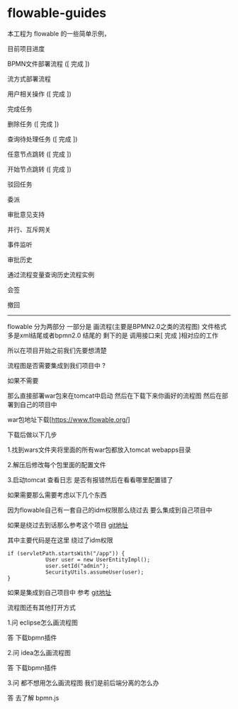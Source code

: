 # flowable-guides

本工程为 flowable 的一些简单示例，

目前项目进度

BPMN文件部署流程 ([ 完成 ])

流方式部署流程 

用户相关操作 ([ 完成 ])

完成任务

删除任务 ([ 完成 ])

查询待处理任务 ([ 完成 ])

任意节点跳转 ([ 完成 ])

开始节点跳转 ([ 完成 ])

驳回任务 

委派

审批意见支持

并行、互斥网关

事件监听

审批历史

通过流程变量查询历史流程实例

会签

撤回



***

flowable 分为两部分 
一部分是 画流程(主要是BPMN2.0之类的流程图) 文件格式多是xml结尾或者bpmn2.0 结尾的
剩下的是 调用接口来[ 完成 ]相对应的工作

所以在项目开始之前我们先要想清楚 

流程图是否需要集成到我们项目中 ?

如果不需要  

那么直接部署war包来在tomcat中启动 然后在下载下来你画好的流程图 然后在部署到自己的项目中

war包地址下载[https://www.flowable.org/]

下载后做以下几步

1.找到wars文件夹将里面的所有war包都放入tomcat webapps目录

2.解压后修改每个包里面的配置文件

3.启动tomcat 查看日志 是否有报错然后在看看哪里配置错了 


如果需要那么需要考虑以下几个东西

因为flowable自己有一套自己的idm权限那么绕过去 要么集成到自己项目中

如果是绕过去到话那么参考这个项目
[git地址](https://gitee.com/flowable-project/springboot-flowable-ui/blob/master/src/main/java/com/fxtcn/platform/filter/CustomHandlerInterceptor.java)

其中主要代码是在这里 绕过了idm权限

```
if (servletPath.startsWith("/app")) {
			User user = new UserEntityImpl();
			user.setId("admin");
			SecurityUtils.assumeUser(user);
}
```
如果是集成到自己项目中 
参考
[git地址](https://www.cnblogs.com/liuwenjun/p/10291210.html)

流程图还有其他打开方式

1.问 eclipse怎么画流程图

答 下载bpmn插件 

2.问 idea怎么画流程图

答 下载bpmn插件 


3.问 都不想用怎么画流程图 我们是前后端分离的怎么办

答 去了解 bpmn.js 


















